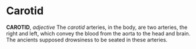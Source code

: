 # Carotid

**CAROTID**, _adjective_ The _carotid_ arteries, in the body, are two arteries, the right and left, which convey the blood from the aorta to the head and brain. The ancients supposed drowsiness to be seated in these arteries.